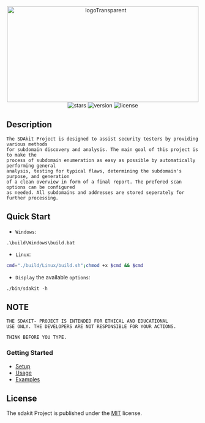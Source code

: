 <p align="center">
  <img src="https://github.com/PlagueByteSec/sdakit-project/blob/main/assets/sdakit-logo.png" alt="logoTransparent" width="500" height="250" />
  <br>
  <img src="https://img.shields.io/github/stars/PlagueByteSec/sdakit-project?style=social" alt="stars" />
  <img src="https://img.shields.io/github/v/release/PlagueByteSec/sdakit-project" alt="version" />
  <img src="https://img.shields.io/github/license/PlagueByteSec/sdakit-project" alt="license" />
</p>

## Description
```
The SDAkit Project is designed to assist security testers by providing various methods 
for subdomain discovery and analysis. The main goal of this project is to make the 
process of subdomain enumeration as easy as possible by automatically performing general 
analysis, testing for typical flaws, determining the subdomain's purpose, and generation
of a clean overview in form of a final report. The prefered scan options can be configured 
as needed. All subdomains and addresses are stored seperately for further processing.
```

## Quick Start

- `Windows`:
```
.\build\Windows\build.bat
```

- `Linux`:
```bash
cmd="./build/Linux/build.sh";chmod +x $cmd && $cmd
```

- `Display` the available `options`:
```
./bin/sdakit -h
```

## NOTE

```
THE SDAKIT- PROJECT IS INTENDED FOR ETHICAL AND EDUCATIONAL 
USE ONLY. THE DEVELOPERS ARE NOT RESPONSIBLE FOR YOUR ACTIONS. 

THINK BEFORE YOU TYPE.
```

### Getting Started

- [Setup](https://plaguebytesec.github.io/sdakit-project/pages/setup)
- [Usage](https://plaguebytesec.github.io/sdakit-project/pages/usage)
- [Examples](https://plaguebytesec.github.io/sdakit-project/pages/examples)

## License
The sdakit Project is published under the [MIT](https://github.com/PlagueByteSec/sdakit-project/blob/main/LICENSE) license.
